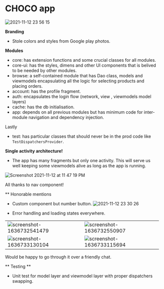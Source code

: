 # CHOCO app
![2021-11-12 23 56 15](https://user-images.githubusercontent.com/9511896/141496199-5ae9df8f-363a-4280-85e2-ef95d1c0d77f.gif)

 
**Branding**

- Stole colors and styles from Google play photos.

**Modules**

- core: has extension functions and some crucial classes for all modules.
- core-ui: has the styles, dimens and other UI components that is belived to be needed by other modules.
- browse: a self-contained module that has Dao class, models and viewmodels encapsulating all the logic for selecting products and placing orders.
- account: has the profile fragment.
- auth: encapsulates the login flow (network, view , viewmodels model layers) 
- cache: has the db initialisation.
- app: depends on all previous modules but has minimum code for inter-module navigation and dependency injection.

Lastly 
- test: has particular classes that should never be in the prod code like `TestDispatchersProvider`.



**Single activity architecture!**

- The app has many fragments but only one activity. This will serve us well keeping some viewmodels alive as long as the app is running. 

![Screenshot 2021-11-12 at 11 47 19 PM](https://user-images.githubusercontent.com/9511896/141495118-2baea751-a804-4308-b88d-b27119891bfe.png)

All thanks to nav component!

** Honorable mentions 

- Custom component but number button. ![2021-11-12 23 30 26](https://user-images.githubusercontent.com/9511896/141496819-3609a862-8afd-41d8-bb4e-1a577b94fc13.gif)

- Error handling and loading states everywhere. 

|   |   |
| ------ | ------ |
|  ![screenshot-1636732541479](https://user-images.githubusercontent.com/9511896/141497473-4a8abd57-3ec2-49aa-a321-2f76fb0ac6d6.png) |  ![screenshot-1636732550907](https://user-images.githubusercontent.com/9511896/141497524-092031eb-872c-48c7-9433-d6610a258834.png) |
|  ![screenshot-1636733130104](https://user-images.githubusercontent.com/9511896/141497608-bc58b45f-611f-43ea-8b83-a5f88a01a857.png) | ![screenshot-1636733115694](https://user-images.githubusercontent.com/9511896/141497704-06a76e28-92b3-4ee3-9321-b36770f005f6.png)  | 

Would be happy to go through it over a friendly chat.



** Testing ** 
- Unit test for model layer and viewmodel layer with proper dispatchers swapping.
